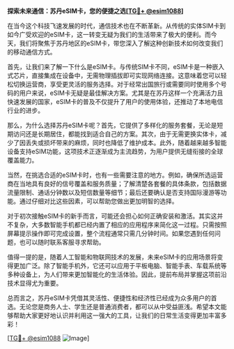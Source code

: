 **探索未来通信：苏丹eSIM卡，您的便捷之选[[TG💪+ @esim1088](https://t.me/s/esim1088)]**

在当今这个科技飞速发展的时代，通信技术也在不断革新。从传统的实体SIM卡到如今广受欢迎的eSIM卡，这一转变无疑为我们的生活带来了极大的便利。而今天，我们将聚焦于苏丹地区的eSIM卡，带您深入了解这种创新技术如何改变我们的移动通信方式。

首先，让我们来了解一下什么是eSIM卡。与传统SIM卡不同，eSIM卡是一种嵌入式芯片，直接集成在设备中，无需物理插拔即可实现网络连接。这意味着您可以轻松切换运营商，享受更灵活的服务选择。对于经常出国旅行或需要同时使用多个号码的用户来说，eSIM卡无疑是最佳解决方案。尤其是在苏丹这样一个充满活力且快速发展的国家，eSIM卡的普及不仅提升了用户的使用体验，还推动了本地电信行业的进步。

那么，为什么选择苏丹eSIM卡呢？首先，它提供了多样化的服务套餐，无论是短期访问还是长期居住，都能找到适合自己的方案。其次，由于无需更换实体卡，减少了因丢失或损坏带来的麻烦，同时也降低了维护成本。此外，随着越来越多智能设备支持eSIM功能，这项技术正逐渐成为主流趋势，为用户提供无缝衔接的全球覆盖能力。

当然，在挑选合适的eSIM卡时，也有一些需要注意的地方。例如，确保所选运营商在当地具有良好的信号覆盖和服务质量；了解清楚各套餐的具体条款，包括数据流量限制、通话分钟数以及短信数量等细节；最后还要确认是否支持国际漫游等功能。通过仔细对比这些因素，可以帮助您做出更加明智的选择。

对于初次接触eSIM卡的新手而言，可能还会担心如何正确安装和激活。其实这并不复杂，大多数智能手机都已经内置了相应的应用程序来简化这一过程。只需按照屏幕提示操作即可完成设置，整个流程通常只需几分钟时间。如果您遇到任何问题，也可以随时联系客服寻求帮助。

值得一提的是，随着人工智能和物联网技术的发展，未来eSIM卡的应用场景将变得更加广泛。除了智能手机外，它还可以应用于平板电脑、智能手表、车载系统等多种设备上，为人们带来更加智能化的生活体验。因此，提前布局并掌握这项前沿技术显得尤为重要。

总而言之，苏丹eSIM卡凭借其灵活性、便捷性和经济性已经成为众多用户的首选。无论您是商务人士、学生还是普通消费者，都可以从中受益匪浅。希望本文能够帮助大家更好地认识并利用这一强大的工具，让我们的日常生活变得更加丰富多彩！

[[TG💪+ @esim1088](https://t.me/s/esim1088) ![Image](https://i.postimg.cc/4NQfJmqS/Snipaste-2025-05-13-00-14-12.png)]